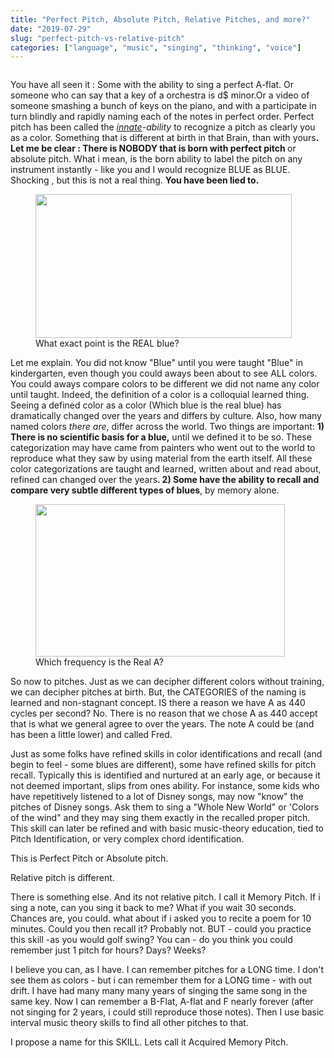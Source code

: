 ```yaml
---
title: "Perfect Pitch, Absolute Pitch, Relative Pitches, and more?"
date: "2019-07-29"
slug: "perfect-pitch-vs-relative-pitch"
categories: ["language", "music", "singing", "thinking", "voice"]
---
```


<!-- wp:image {"id":151} -->
<figure class="wp-block-image"><img src="https://ybotman.com/wp-content/uploads/2019/03/image-54.png" alt="" class="wp-image-151"/></figure>
<!-- /wp:image -->

<!-- wp:paragraph -->
<p>You have all seen it : Some with the ability to sing a perfect A-flat. Or someone who can say that a key of a orchestra is d$ minor.Or a video of someone smashing a bunch of keys on the piano, and with a participate in turn blindly and rapidly naming each of the notes in perfect order.  Perfect pitch has been called the<em> <a href="https://www.thefreedictionary.com/innate">innate</a>-ability </em>to recognize a pitch as clearly you as a color. Something that is different at birth in that Brain, than with yours<strong>.  Let me be clear : There is NOBODY that is born with perfect pitch </strong>or absolute pitch. What i mean, is the born ability to label the pitch on any instrument instantly - like you and I would recognize BLUE as BLUE. Shocking , but this is not a real thing. <strong>You have been lied to.</strong></p>
<!-- /wp:paragraph -->

<!-- wp:image {"id":509,"align":"right","width":410,"height":230} -->
<div class="wp-block-image"><figure class="alignright is-resized"><img src="https://ybotman.com/wp-content/uploads/image-8.png" alt="" class="wp-image-509" width="410" height="230"/><figcaption>What exact point is the REAL blue?</figcaption></figure></div>
<!-- /wp:image -->

<!-- wp:paragraph -->
<p>Let me explain.  You did not know "Blue" until you were taught "Blue" in kindergarten, even though you could aways been about to see ALL colors. You could aways compare colors to be different we did not name any color until taught. Indeed, the definition of a color is a colloquial learned thing.  Seeing a defined color as a color (Which blue is the real blue) has dramatically changed over the years and differs by culture.  Also, how many named colors <em>there are</em>,  differ across the world.   Two things are important: <strong>1) There is no scientific basis for a blue,</strong> until we defined it to be so. These categorization may have came from painters who went out to the world to reproduce what they saw by using material from the earth itself. All these color categorizations are taught and learned, written about and read about, refined can changed over the years<strong>. 2) Some have the ability to recall and compare very subtle different types of blues</strong>, by memory alone. </p>
<!-- /wp:paragraph -->

<!-- wp:image {"id":513,"align":"left","width":399,"height":244} -->
<div class="wp-block-image"><figure class="alignleft is-resized"><img src="https://ybotman.com/wp-content/uploads/image-9.png" alt="" class="wp-image-513" width="399" height="244"/><figcaption>Which frequency is the Real A?</figcaption></figure></div>
<!-- /wp:image -->

<!-- wp:paragraph -->
<p>So now to pitches.  Just as we can decipher different colors without training, we can decipher pitches at birth. But, the CATEGORIES of the naming is learned and non-stagnant concept.  IS there a reason we have A as 440 cycles per second? No. There is no reason that we chose A as 440 accept that is what we general agree to over the years. The note A could be (and has been a little lower) and called Fred. </p>
<!-- /wp:paragraph -->

<!-- wp:paragraph -->
<p>Just as some folks have refined skills in color identifications and recall (and begin to feel - some blues are different), some have refined skills for pitch recall. Typically this is identified and nurtured at an early age, or because it not deemed important, slips from ones ability.   For instance, some kids who have repetitively listened to a lot of Disney songs, may now "know" the pitches of Disney songs.  Ask them to sing a "Whole New World" or  'Colors of the wind" and they may sing them exactly in the recalled proper pitch. This skill can later be refined and with basic music-theory education, tied to Pitch Identification, or very complex chord identification.  </p>
<!-- /wp:paragraph -->

<!-- wp:paragraph -->
<p>This is Perfect Pitch or Absolute pitch.</p>
<!-- /wp:paragraph -->

<!-- wp:paragraph -->
<p>Relative pitch is different.  </p>
<!-- /wp:paragraph -->

<!-- wp:paragraph -->
<p>There is something else.  And its not relative pitch. I call it Memory Pitch. If i sing a note, can you sing it back to me?  What if you wait 30 seconds. Chances are, you could. what about if i asked you to recite a poem for 10 minutes. Could you then recall it? Probably not.  BUT - could you practice this skill -as you would golf swing? You can - do you think you could remember just 1 pitch for hours? Days? Weeks?  </p>
<!-- /wp:paragraph -->

<!-- wp:paragraph -->
<p>I believe you can, as I have.  I can remember pitches for a LONG time. I don't see them as colors - but i can remember them for a LONG time - with out drift.  I have had many many many years of singing the same song in the same key.  Now I can remember a B-Flat, A-flat and F nearly forever (after not singing for 2 years, i could still reproduce those notes).  Then I use basic interval music theory skills to find all other pitches to that.  </p>
<!-- /wp:paragraph -->

<!-- wp:paragraph -->
<p>I propose a name for this SKILL. Lets call it Acquired Memory Pitch. </p>
<!-- /wp:paragraph -->

